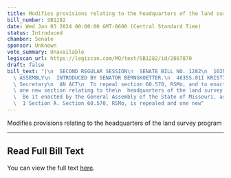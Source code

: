 ```yaml
---
title: Modifies provisions relating to the headquarters of the land survey program
bill_number: SB1282
date: Wed Jan 03 2024 00:00:00 GMT-0600 (Central Standard Time)
status: Introduced
chamber: Senate
sponsor: Unknown
vote_summary: Unavailable
legiscan_url: https://legiscan.com/MO/text/SB1282/id/2867870
draft: false
bill_text: "|\n  SECOND REGULAR SESSION\n  SENATE BILL NO. 1282\n  102ND GENERA L\
  \ ASSEMBLY\n  INTRODUCED BY SENATOR BERNSKOETTER.\n  4635S.01I KRISTINA MARTIN,\
  \ Secretary\n  AN ACT\n  To repeal section 60.570, RSMo, and to enact in lieu thereof\
  \ one new section relating to the\n  headquarters of the land survey program.\n\
  \  Be it enacted by the General Assembly of the State of Missouri, as follows:\n\
  \  1 Section A. Section 60.570, RSMo, is repealed and one new"
---
```

Modifies provisions relating to the headquarters of the land survey program

---

## Read Full Bill Text

You can view the full text [here](https://legiscan.com/MO/text/SB1282/id/2867870).
